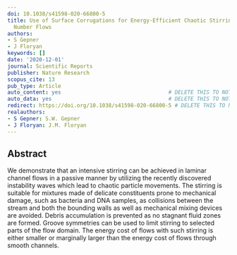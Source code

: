 ```yaml
---
doi: 10.1038/s41598-020-66800-5
title: Use of Surface Corrugations for Energy-Efficient Chaotic Stirring in Low Reynolds
  Number Flows
authors:
- S Gepner
- J Floryan
keywords: []
date: '2020-12-01'
journal: Scientific Reports
publisher: Nature Research
scopus_cite: 13
pub_type: Article
auto_content: yes                                  # DELETE THIS TO NOT AUTO GENERATE CONTENT
auto_data: yes                                     # DELETE THIS TO NOT AUTO GENERATE METADATA
redirect: https://doi.org/10.1038/s41598-020-66800-5 # DELETE THIS TO NOT REDIRECT
realauthors:
- S Gepner: S.W. Gepner
- J Floryan: J.M. Floryan
---
```



## Abstract
We demonstrate that an intensive stirring can be achieved in laminar channel flows in a passive manner by utilizing the recently discovered instability waves which lead to chaotic particle movements. The stirring is suitable for mixtures made of delicate constituents prone to mechanical damage, such as bacteria and DNA samples, as collisions between the stream and both the bounding walls as well as mechanical mixing devices are avoided. Debris accumulation is prevented as no stagnant fluid zones are formed. Groove symmetries can be used to limit stirring to selected parts of the flow domain. The energy cost of flows with such stirring is either smaller or marginally larger than the energy cost of flows through smooth channels.
